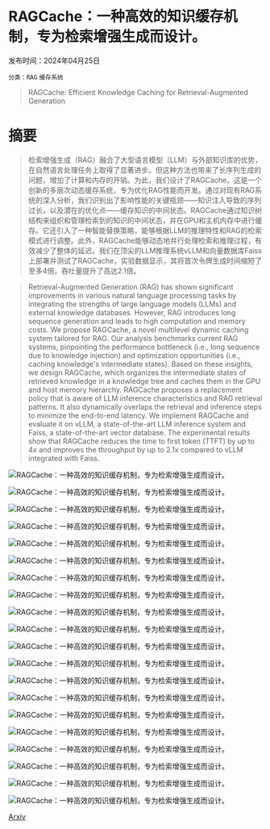 # RAGCache：一种高效的知识缓存机制，专为检索增强生成而设计。

发布时间：2024年04月25日

`分类：RAG` `缓存系统`

> RAGCache: Efficient Knowledge Caching for Retrieval-Augmented Generation

# 摘要

> 检索增强生成（RAG）融合了大型语言模型（LLM）与外部知识库的优势，在自然语言处理任务上取得了显著进步。但这种方法也带来了长序列生成的问题，增加了计算和内存的开销。为此，我们设计了RAGCache，这是一个创新的多层次动态缓存系统，专为优化RAG性能而开发。通过对现有RAG系统的深入分析，我们识别出了影响性能的关键瓶颈——知识注入导致的序列过长，以及潜在的优化点——缓存知识的中间状态。RAGCache通过知识树结构来组织和管理检索到的知识的中间状态，并在GPU和主机内存中进行缓存。它还引入了一种智能替换策略，能够根据LLM的推理特性和RAG的检索模式进行调整。此外，RAGCache能够动态地并行处理检索和推理过程，有效减少了整体的延迟。我们在顶尖的LLM推理系统vLLM和向量数据库Faiss上部署并测试了RAGCache，实验数据显示，其将首次令牌生成时间缩短了至多4倍，吞吐量提升了高达2.1倍。

> Retrieval-Augmented Generation (RAG) has shown significant improvements in various natural language processing tasks by integrating the strengths of large language models (LLMs) and external knowledge databases. However, RAG introduces long sequence generation and leads to high computation and memory costs. We propose RAGCache, a novel multilevel dynamic caching system tailored for RAG. Our analysis benchmarks current RAG systems, pinpointing the performance bottleneck (i.e., long sequence due to knowledge injection) and optimization opportunities (i.e., caching knowledge's intermediate states). Based on these insights, we design RAGCache, which organizes the intermediate states of retrieved knowledge in a knowledge tree and caches them in the GPU and host memory hierarchy. RAGCache proposes a replacement policy that is aware of LLM inference characteristics and RAG retrieval patterns. It also dynamically overlaps the retrieval and inference steps to minimize the end-to-end latency. We implement RAGCache and evaluate it on vLLM, a state-of-the-art LLM inference system and Faiss, a state-of-the-art vector database. The experimental results show that RAGCache reduces the time to first token (TTFT) by up to 4x and improves the throughput by up to 2.1x compared to vLLM integrated with Faiss.

![RAGCache：一种高效的知识缓存机制，专为检索增强生成而设计。](../../../paper_images/2404.12457/x1.png)

![RAGCache：一种高效的知识缓存机制，专为检索增强生成而设计。](../../../paper_images/2404.12457/x2.png)

![RAGCache：一种高效的知识缓存机制，专为检索增强生成而设计。](../../../paper_images/2404.12457/x3.png)

![RAGCache：一种高效的知识缓存机制，专为检索增强生成而设计。](../../../paper_images/2404.12457/x4.png)

![RAGCache：一种高效的知识缓存机制，专为检索增强生成而设计。](../../../paper_images/2404.12457/x5.png)

![RAGCache：一种高效的知识缓存机制，专为检索增强生成而设计。](../../../paper_images/2404.12457/x6.png)

![RAGCache：一种高效的知识缓存机制，专为检索增强生成而设计。](../../../paper_images/2404.12457/x7.png)

![RAGCache：一种高效的知识缓存机制，专为检索增强生成而设计。](../../../paper_images/2404.12457/x8.png)

![RAGCache：一种高效的知识缓存机制，专为检索增强生成而设计。](../../../paper_images/2404.12457/x9.png)

![RAGCache：一种高效的知识缓存机制，专为检索增强生成而设计。](../../../paper_images/2404.12457/x10.png)

![RAGCache：一种高效的知识缓存机制，专为检索增强生成而设计。](../../../paper_images/2404.12457/x11.png)

![RAGCache：一种高效的知识缓存机制，专为检索增强生成而设计。](../../../paper_images/2404.12457/x12.png)

![RAGCache：一种高效的知识缓存机制，专为检索增强生成而设计。](../../../paper_images/2404.12457/x13.png)

![RAGCache：一种高效的知识缓存机制，专为检索增强生成而设计。](../../../paper_images/2404.12457/x14.png)

![RAGCache：一种高效的知识缓存机制，专为检索增强生成而设计。](../../../paper_images/2404.12457/x15.png)

![RAGCache：一种高效的知识缓存机制，专为检索增强生成而设计。](../../../paper_images/2404.12457/x16.png)

![RAGCache：一种高效的知识缓存机制，专为检索增强生成而设计。](../../../paper_images/2404.12457/x17.png)

![RAGCache：一种高效的知识缓存机制，专为检索增强生成而设计。](../../../paper_images/2404.12457/x18.png)

![RAGCache：一种高效的知识缓存机制，专为检索增强生成而设计。](../../../paper_images/2404.12457/x19.png)

![RAGCache：一种高效的知识缓存机制，专为检索增强生成而设计。](../../../paper_images/2404.12457/x20.png)

[Arxiv](https://arxiv.org/abs/2404.12457)